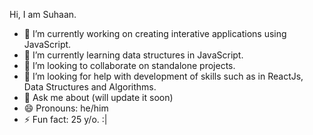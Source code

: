 Hi, I am Suhaan.
- 🔭 I’m currently working on creating interative applications using JavaScript. 
- 🌱 I’m currently learning data structures in JavaScript.
- 👯 I’m looking to collaborate on standalone projects.
- 🤔 I’m looking for help with development of skills such as in ReactJs, Data Structures and Algorithms. 
- 💬 Ask me about (will update it soon)
- 😄 Pronouns: he/him
- ⚡ Fun fact: 25 y/o. :| 

<!--
**suhaansridhar/suhaansridhar** is a ✨ _special_ ✨ repository because its `README.md` (this file) appears on your GitHub profile.
- 📫 How to reach me: suhaansridhar022@gmail.com
-->
